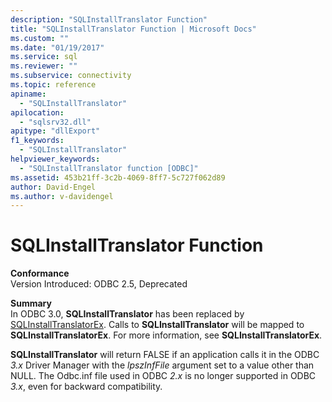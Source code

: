 ```yaml
---
description: "SQLInstallTranslator Function"
title: "SQLInstallTranslator Function | Microsoft Docs"
ms.custom: ""
ms.date: "01/19/2017"
ms.service: sql
ms.reviewer: ""
ms.subservice: connectivity
ms.topic: reference
apiname: 
  - "SQLInstallTranslator"
apilocation: 
  - "sqlsrv32.dll"
apitype: "dllExport"
f1_keywords: 
  - "SQLInstallTranslator"
helpviewer_keywords: 
  - "SQLInstallTranslator function [ODBC]"
ms.assetid: 453b21ff-3c2b-4069-8ff7-5c727f062d89
author: David-Engel
ms.author: v-davidengel
---
```

# SQLInstallTranslator Function
**Conformance**  
 Version Introduced: ODBC 2.5, Deprecated  
  
 **Summary**  
 In ODBC 3.0, **SQLInstallTranslator** has been replaced by [SQLInstallTranslatorEx](../../../odbc/reference/syntax/sqlinstalltranslatorex-function.md). Calls to **SQLInstallTranslator** will be mapped to **SQLInstallTranslatorEx**. For more information, see **SQLInstallTranslatorEx**.  
  
 **SQLInstallTranslator** will return FALSE if an application calls it in the ODBC *3.x* Driver Manager with the *lpszInfFile* argument set to a value other than NULL. The Odbc.inf file used in ODBC *2.x* is no longer supported in ODBC *3.x*, even for backward compatibility.
